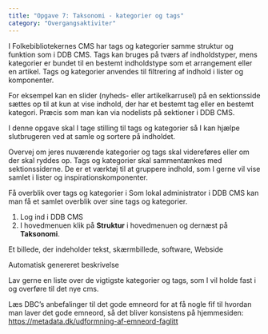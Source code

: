 ```yaml
---
title: "Opgave 7: Taksonomi - kategorier og tags"
category: "Overgangsaktiviter"
---
```


I Folkebibliotekernes CMS har tags og kategorier samme struktur og funktion som i DDB CMS. Tags kan bruges på tværs af indholdstyper, mens kategorier er bundet til en bestemt indholdstype som et arrangement eller en artikel. Tags og kategorier anvendes til filtrering af indhold i lister og komponenter. 

For eksempel kan en slider (nyheds- eller artikelkarrusel) på en sektionsside sættes op til at kun at vise indhold, der har et bestemt tag eller en bestemt kategori. Præcis som man kan via nodelists på sektioner i DDB CMS. 

I denne opgave skal I tage stilling til tags og kategorier så I kan hjælpe slutbrugeren ved at samle og sortere på indholdet.

Overvej om jeres nuværende kategorier og tags skal videreføres eller om der skal ryddes op. Tags og kategorier skal sammentænkes med sektionssiderne. De er et værktøj til at gruppere indhold, som I gerne vil vise samlet i lister og inspirationskomponenter. 

 
Få overblik over tags og kategorier i 
Som lokal administrator i DDB CMS kan man få et samlet overblik over sine tags og kategorier.  

1. Log ind i DDB CMS
2. I hovedmenuen klik på **Struktur** i hovedmenuen og dernæst på **Taksonomi**.


Et billede, der indeholder tekst, skærmbillede, software, Webside

Automatisk genereret beskrivelse 

 

Lav gerne en liste over de vigtigste kategorier og tags, som I vil holde fast i og overføre til det nye cms. 

Læs DBC’s anbefalinger til det gode emneord for at få nogle fif til hvordan man laver det gode emneord, så det bliver konsistens på hjemmesiden: https://metadata.dk/udformning-af-emneord-faglitt 
